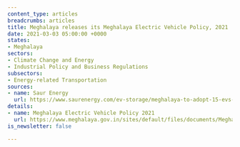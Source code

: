 ```yaml
---
content_type: articles
breadcrumbs: articles
title: Meghalaya releases its Meghalaya Electric Vehicle Policy, 2021
date: 2021-03-03 05:00:00 +0000
states:
- Meghalaya
sectors:
- Climate Change and Energy
- Industrial Policy and Business Regulations
subsectors:
- Energy-related Transportation
sources:
- name: Saur Energy
  url: https://www.saurenergy.com/ev-storage/meghalaya-to-adopt-15-evs-by-2025-under-ev-policy-2021
details:
- name: Meghalaya Electric Vehicle Policy 2021
  url: https://www.meghalaya.gov.in/sites/default/files/documents/Meghalaya_Electric_vehicle_policy_2021.pdf
is_newsletter: false

---
```

